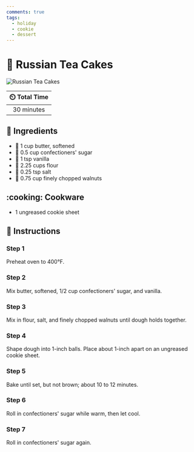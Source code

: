 ```yaml
---
comments: true
tags:
  - holiday
  - cookie
  - dessert
---
```

# :cookie: Russian Tea Cakes

![Russian Tea Cakes](../assets/images/russian-tea-cakes.jpg)

| :timer_clock: Total Time |
|:-----------------------: |
| 30 minutes |

## :salt: Ingredients

- :butter: 1 cup butter, softened
- :candy: 0.5 cup confectioners' sugar
- :icecream: 1 tsp vanilla
- :ear_of_rice: 2.25 cups flour
- :salt: 0.25 tsp salt
- :chestnut: 0.75 cup finely chopped walnuts

## :cooking: Cookware

- 1 ungreased cookie sheet

## :pencil: Instructions

### Step 1

Preheat oven to 400°F.

### Step 2

Mix butter, softened, 1/2 cup confectioners' sugar, and vanilla.

### Step 3

Mix in flour, salt, and finely chopped walnuts until dough holds together.

### Step 4

Shape dough into 1-inch balls. Place about 1-inch apart on an ungreased cookie sheet.

### Step 5

Bake until set, but not brown; about 10 to 12 minutes.

### Step 6

Roll in confectioners' sugar while warm, then let cool.

### Step 7

Roll in confectioners' sugar again.
